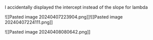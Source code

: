 I accidentally displayed the intercept instead of the slope for lambda

![[Pasted image 20240407223904.png]]![[Pasted image 20240407224111.png]]

![[Pasted image 20240408080642.png]]